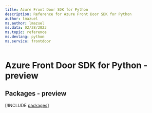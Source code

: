 ```yaml
---
title: Azure Front Door SDK for Python
description: Reference for Azure Front Door SDK for Python
author: lmazuel
ms.author: lmazuel
ms.data: 02/28/2023
ms.topic: reference
ms.devlang: python
ms.service: frontdoor
---
```

# Azure Front Door SDK for Python - preview
## Packages - preview
[!INCLUDE [packages](front-door-index.md)]